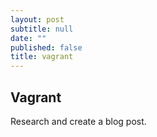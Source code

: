 ```yaml
---
layout: post
subtitle: null
date: ""
published: false
title: vagrant
---
```




## Vagrant

Research and create a blog post.
